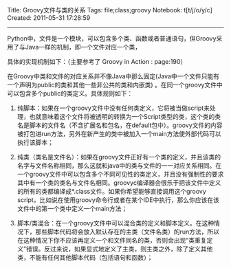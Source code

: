 Title: Groovy文件与类的关系
Tags: file;class;groovy
Notebook: t[t/j/o/y/c]
Created: 2011-05-31 17:28:59

------

Python中，文件是一个模块，可以包含多个类、函数或者普通语句，但Groovy采用了与Java一样的机制，即一个文件对应一个类，

具体的实现机制如下：（主要参考了 Groovy in Action : page:190）
 
在Groovy中类和文件的对应关系并不像Java中那么固定(Java中一个文件只能有一个声明为public的类和其他一些非公共的类和内嵌类) 。在同一个groovy文件中可以包含多个public的类定义。具体规则如下：

1. 纯脚本：如果在一个groovy文件中没有任何类定义，它将被当做script来处理，也就意味着这个文件将被透明的转换为一个Script类型的类，这个类的类名是脚本的文件名（不含扩展名和包名，在default包中）。groovy文件的内容被打包进run方法，另外在新产生的类中被加入一个main方法使外部代码可以执行该脚本；

2. 纯类（类名是文件名）：如果在groovy文件正好有一个类的定义，并且该类的名字与文件名称相同，那么这就和java中的类与文件的一一对应关系相同。在一个groovy文件中可以包含多个不同可见性的类定义，并且没有强制性的要求其中有一个类的类名与文件名相同。groovyc编译器会很乐于把该文件中定义的所有的类都编译成*.class文件。如果你希望能够直接调用这个groovy script，比如说在使用groovy命令行或者在某个IDE中执行，那么你应该在该文件中的第一个类中定义一个main方法；

3. 脚本/类混合：在一个groovy文件中可以混合类的定义和脚本定义。在这种情况下，那些脚本代码将会放入默认存在的主类（文件名类）的run方法，所以在这种情况下你不应该再定义一个和文件同名的类，否则会出现“类重复定义”错误。反过来说，如果显式地定义了主类，则主类之外，除了定义其他类，不能有任何其他脚本代码（包括语句和函数）；
